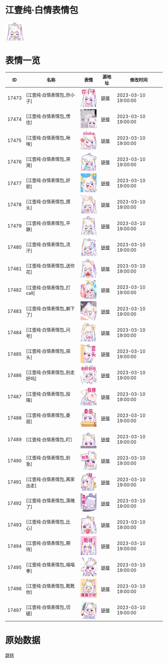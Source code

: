 # 江壹纯·白情表情包

<img src="./cover.png" height="60" alt="cover" />

# 表情一览

|ID|名称|表情|源地址|修改时间|
|----|----|----|----|----|
|17473|[江壹纯·白情表情包_你小子]|<img src="./pic/017473_%5B江壹纯·白情表情包_你小子%5D.png" height="60" alt="你小子"/>|[链接](https://i0.hdslb.com/bfs/garb/d77cca8dad84c737bf4808f63136e54cb90e0f25.png)|2023-03-10 19:00:00|
|17474|[江壹纯·白情表情包_愣住]|<img src="./pic/017474_%5B江壹纯·白情表情包_愣住%5D.png" height="60" alt="愣住"/>|[链接](https://i0.hdslb.com/bfs/garb/038071b22b9debe851f8127b75b392eaa0ae79cb.png)|2023-03-10 19:00:00|
|17475|[江壹纯·白情表情包_啾咪]|<img src="./pic/017475_%5B江壹纯·白情表情包_啾咪%5D.png" height="60" alt="啾咪"/>|[链接](https://i0.hdslb.com/bfs/garb/06bae11d70e1411a163aca469c9654e6934ed9fe.png)|2023-03-10 19:00:00|
|17476|[江壹纯·白情表情包_哭哭]|<img src="./pic/017476_%5B江壹纯·白情表情包_哭哭%5D.png" height="60" alt="哭哭"/>|[链接](https://i0.hdslb.com/bfs/garb/c65c3d9539517f6a2e78358667fd2e26aa335978.png)|2023-03-10 19:00:00|
|17477|[江壹纯·白情表情包_好耶]|<img src="./pic/017477_%5B江壹纯·白情表情包_好耶%5D.png" height="60" alt="好耶"/>|[链接](https://i0.hdslb.com/bfs/garb/a11d3b22f36692bbc6f5ff456490022db1beef2f.png)|2023-03-10 19:00:00|
|17478|[江壹纯·白情表情包_摸头]|<img src="./pic/017478_%5B江壹纯·白情表情包_摸头%5D.png" height="60" alt="摸头"/>|[链接](https://i0.hdslb.com/bfs/garb/469414a9254e45687a31a1ebe8cf6cb5466c82ad.png)|2023-03-10 19:00:00|
|17479|[江壹纯·白情表情包_平静]|<img src="./pic/017479_%5B江壹纯·白情表情包_平静%5D.png" height="60" alt="平静"/>|[链接](https://i0.hdslb.com/bfs/garb/5b66a24d6f537ca5dbae0e803f7325a37382e651.png)|2023-03-10 19:00:00|
|17480|[江壹纯·白情表情包_流汗]|<img src="./pic/017480_%5B江壹纯·白情表情包_流汗%5D.png" height="60" alt="流汗"/>|[链接](https://i0.hdslb.com/bfs/garb/d2c7f41ae6256ed79dfb8db421577227baa040fc.png)|2023-03-10 19:00:00|
|17481|[江壹纯·白情表情包_送你花]|<img src="./pic/017481_%5B江壹纯·白情表情包_送你花%5D.png" height="60" alt="送你花"/>|[链接](https://i0.hdslb.com/bfs/garb/a69f3b3a78a8a7e65f33ee873a739e684804daed.png)|2023-03-10 19:00:00|
|17482|[江壹纯·白情表情包_打call]|<img src="./pic/017482_%5B江壹纯·白情表情包_打call%5D.png" height="60" alt="打call"/>|[链接](https://i0.hdslb.com/bfs/garb/fa81d50f219767b604abcd7c35d4de7c6274d999.png)|2023-03-10 19:00:00|
|17483|[江壹纯·白情表情包_躺下了]|<img src="./pic/017483_%5B江壹纯·白情表情包_躺下了%5D.png" height="60" alt="躺下了"/>|[链接](https://i0.hdslb.com/bfs/garb/0056279c3c0ba8f733ef753a5db04bb09eb29217.png)|2023-03-10 19:00:00|
|17484|[江壹纯·白情表情包_问号]|<img src="./pic/017484_%5B江壹纯·白情表情包_问号%5D.png" height="60" alt="问号"/>|[链接](https://i0.hdslb.com/bfs/garb/5d4975178de2e94b25d8ef6e71485dd571c46c9b.png)|2023-03-10 19:00:00|
|17485|[江壹纯·白情表情包_探头]|<img src="./pic/017485_%5B江壹纯·白情表情包_探头%5D.png" height="60" alt="探头"/>|[链接](https://i0.hdslb.com/bfs/garb/7aa66c63ca70fe4f13f4f049c011b94afaef6e24.png)|2023-03-10 19:00:00|
|17486|[江壹纯·白情表情包_别走好吗]|<img src="./pic/017486_%5B江壹纯·白情表情包_别走好吗%5D.png" height="60" alt="别走好吗"/>|[链接](https://i0.hdslb.com/bfs/garb/26ccf5e3b212fccf404f6d04c5f9cc4067dac8c2.png)|2023-03-10 19:00:00|
|17487|[江壹纯·白情表情包_投降]|<img src="./pic/017487_%5B江壹纯·白情表情包_投降%5D.png" height="60" alt="投降"/>|[链接](https://i0.hdslb.com/bfs/garb/a53f20dbbd4dcbdcc239687726b7b8b9b66f0beb.png)|2023-03-10 19:00:00|
|17488|[江壹纯·白情表情包_委屈]|<img src="./pic/017488_%5B江壹纯·白情表情包_委屈%5D.png" height="60" alt="委屈"/>|[链接](https://i0.hdslb.com/bfs/garb/376fc783f221fdfca7516329e78ff24378c0bfe5.png)|2023-03-10 19:00:00|
|17489|[江壹纯·白情表情包_盯]|<img src="./pic/017489_%5B江壹纯·白情表情包_盯%5D.png" height="60" alt="盯"/>|[链接](https://i0.hdslb.com/bfs/garb/d452298b9f398e492e4cdf1b30365bd6f46d6876.png)|2023-03-10 19:00:00|
|17490|[江壹纯·白情表情包_别急]|<img src="./pic/017490_%5B江壹纯·白情表情包_别急%5D.png" height="60" alt="别急"/>|[链接](https://i0.hdslb.com/bfs/garb/3dc7eb2b6e8219253057f5ff7ecbaa71701f867d.png)|2023-03-10 19:00:00|
|17491|[江壹纯·白情表情包_离家出走]|<img src="./pic/017491_%5B江壹纯·白情表情包_离家出走%5D.png" height="60" alt="离家出走"/>|[链接](https://i0.hdslb.com/bfs/garb/70a87c31b75d413712fe1b57263fc59a34d293af.png)|2023-03-10 19:00:00|
|17492|[江壹纯·白情表情包_落魄了]|<img src="./pic/017492_%5B江壹纯·白情表情包_落魄了%5D.png" height="60" alt="落魄了"/>|[链接](https://i0.hdslb.com/bfs/garb/7a381d50201148d9c0ebf355000d344965902383.png)|2023-03-10 19:00:00|
|17493|[江壹纯·白情表情包_比心]|<img src="./pic/017493_%5B江壹纯·白情表情包_比心%5D.png" height="60" alt="比心"/>|[链接](https://i0.hdslb.com/bfs/garb/0998b7ac096ec12f7dd82ea1fa2c64742982be88.png)|2023-03-10 19:00:00|
|17494|[江壹纯·白情表情包_期待]|<img src="./pic/017494_%5B江壹纯·白情表情包_期待%5D.png" height="60" alt="期待"/>|[链接](https://i0.hdslb.com/bfs/garb/2f8bac42f45c69d36683f0db5222492fc812030b.png)|2023-03-10 19:00:00|
|17495|[江壹纯·白情表情包_喵喵拳]|<img src="./pic/017495_%5B江壹纯·白情表情包_喵喵拳%5D.png" height="60" alt="喵喵拳"/>|[链接](https://i0.hdslb.com/bfs/garb/f61206c716caf94300da8ccfad61a3bc63981a0a.png)|2023-03-10 19:00:00|
|17496|[江壹纯·白情表情包_靴靴你]|<img src="./pic/017496_%5B江壹纯·白情表情包_靴靴你%5D.png" height="60" alt="靴靴你"/>|[链接](https://i0.hdslb.com/bfs/garb/0b43b8a15912db0e93fd09e674c558ee91e8f392.png)|2023-03-10 19:00:00|
|17497|[江壹纯·白情表情包_切磋]|<img src="./pic/017497_%5B江壹纯·白情表情包_切磋%5D.png" height="60" alt="切磋"/>|[链接](https://i0.hdslb.com/bfs/garb/56a34883d79233592019a8d560fcc5de1c679b6e.png)|2023-03-10 19:00:00|

# 原始数据

[跳转](./raw.json)

